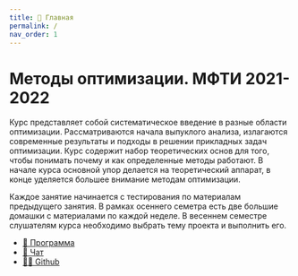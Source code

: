 ```yaml
---
title: 🏡 Главная
permalink: /
nav_order: 1
---
```


# Методы оптимизации. МФТИ 2021-2022
Курс представляет собой систематическое введение в разные области оптимизации. Рассматриваются начала выпуклого анализа, излагаются современные результаты и подходы в решении прикладных задач оптимизации. Курс содержит набор теоретических основ для того, чтобы понимать почему и как определенные методы работают. В начале курса основной упор делается на теоретический аппарат, в конце уделяется большее внимание методам оптимизации.

Каждое занятие начинается с тестирования по материалам предыдущего занятия. В рамках осеннего семетра есть две большие домашки с материалами по каждой неделе. В весеннем семестре слушателям курса необходимо выбрать тему проекта и выполнить его.

* [🚀 Программа](/program)
* [📧 Чат](https://t.me/optmipt22)
* [👨‍💻 Github](https://github.com/MerkulovDaniil/mipt21)
